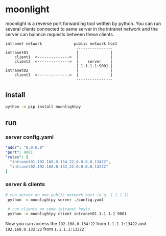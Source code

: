 # moonlight

moonlight is a reverse port forwarding tool written by python. You can run several clients connected to same server in
the intranet network and the server can balance requests between these clients.

```
intranet network              public network host
                               ----------------
intranet01                     |              |
    client1  <-------------->  |              |
    client2  <-------------->  |    server    |
                               | 1.1.1.1:9001 |    
intranet02                     |              |
    client3  <-------------->  |              |
                               ----------------
```

## install

```bash
python -m pip install moonlightpy
```

## run

### server config.yaml

```yaml
"addr": "0.0.0.0"
"port": 9001
"rules": [
  "intranet01,192.168.0.134,22,0.0.0.0,13422",
  "intranet02,192.168.0.132,22,0.0.0.0,13222"
]

```

### server & clients

```bash
# run server on one public network host (e.g. 1.1.1.1)
 python -m moonlightpy server ./config.yaml
 
 # run clients on some intranet hosts 
 python -m moonlightpy client intranet01 1.1.1.1 9001
```

Now you can access the `192.168.0.134:22` from `1.1.1.1:13422` and `192.168.0.132:22` from `1.1.1.1:13222`

